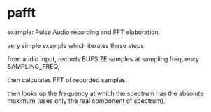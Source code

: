 # pafft
example: Pulse Audio recording and FFT elaboration

very simple example which iterates these steps:

from audio input, records BUFSIZE samples at sampling frequency SAMPLING_FREQ,

then calculates FFT of recorded samples,

then looks up the frequency at which the spectrum has the absolute maximum (uses only the real component of spectrum).

